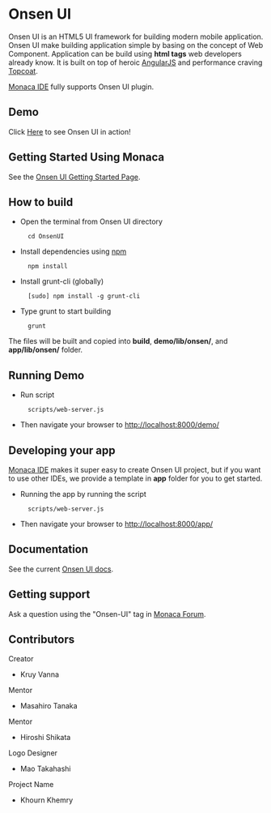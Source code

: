 Onsen UI
===
Onsen UI is an HTML5 UI framework for building modern mobile application.
Onsen UI make building application simple by basing on the concept of Web Component. Application can be build using **html tags** web developers already know. It is built on top of heroic [AngularJS](http://angularjs.org/) and performance craving [Topcoat](http://topcoat.io/).

[Monaca IDE] fully supports Onsen UI plugin.

## Demo

Click [Here](http://docs.monaca.mobi/onsen/) to see Onsen UI in action!

## Getting Started Using Monaca
See the [Onsen UI Getting Started Page].

## How to build

* Open the terminal from Onsen UI directory

        cd OnsenUI

* Install dependencies using [npm](http://nodejs.org/download/)

        npm install

* Install grunt-cli (globally)

        [sudo] npm install -g grunt-cli

* Type grunt to start building

        grunt

The files will be built and copied into **build**, **demo/lib/onsen/**, and **app/lib/onsen/** folder.

## Running Demo

* Run script

        scripts/web-server.js

* Then navigate your browser to [http://localhost:8000/demo/](http://localhost:8000/demo/)

## Developing your app

[Monaca IDE] makes it super easy to create Onsen UI project, but if you want to use other IDEs, we provide a template in **app** folder for you to get started.

* Running the app by running the script

        scripts/web-server.js

* Then navigate your browser to [http://localhost:8000/app/](http://localhost:8000/app/)

## Documentation
See the current [Onsen UI docs].

## Getting support
Ask a question using the "Onsen-UI" tag in [Monaca Forum].

## Contributors

Creator
- Kruy Vanna

Mentor
- Masahiro Tanaka

Mentor
- Hiroshi Shikata

Logo Designer
- Mao Takahashi

Project Name
- Khourn Khemry


[Onsen UI docs]:http://docs.monaca.mobi/onsen/docs/en/
[Monaca Forum]:http://monaca.mobi/forum
[Onsen UI Getting Started Page]:http://docs.monaca.mobi/onsen/getting_started/en/
[Monaca IDE]:http://monaca.mobi/
